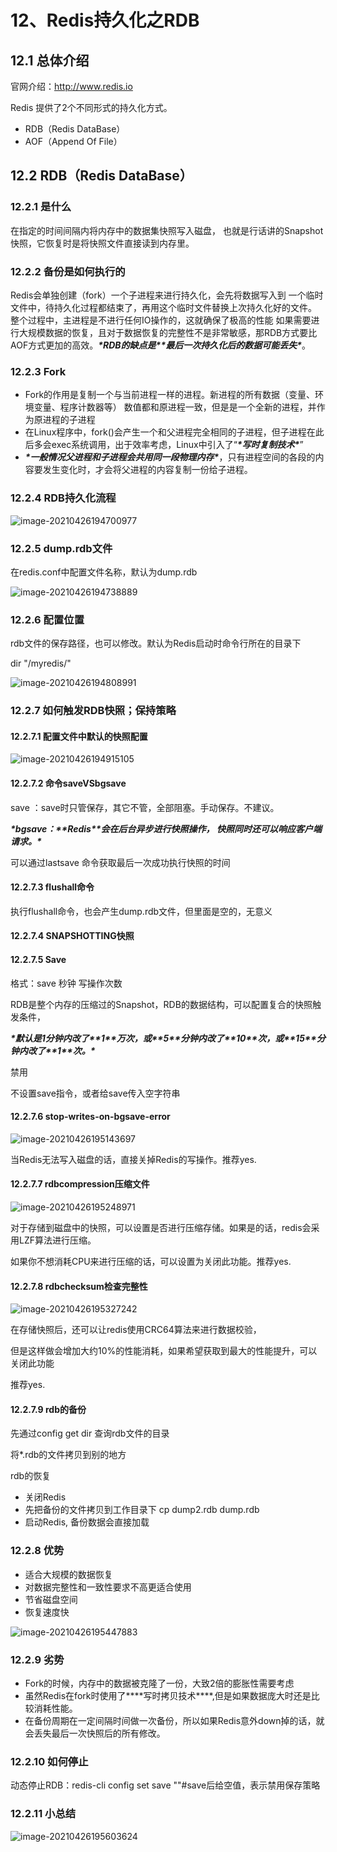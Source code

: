 # 12、Redis持久化之RDB

## 12.1 总体介绍

官网介绍：http://www.redis.io

Redis 提供了2个不同形式的持久化方式。

- RDB（Redis DataBase）
- AOF（Append Of File）

## 12.2 RDB（Redis DataBase）

### 12.2.1 是什么

在指定的时间间隔内将内存中的数据集快照写入磁盘， 也就是行话讲的Snapshot快照，它恢复时是将快照文件直接读到内存里。

### 12.2.2 备份是如何执行的

Redis会单独创建（fork）一个子进程来进行持久化，会先将数据写入到 一个临时文件中，待持久化过程都结束了，再用这个临时文件替换上次持久化好的文件。 整个过程中，主进程是不进行任何IO操作的，这就确保了极高的性能 如果需要进行大规模数据的恢复，且对于数据恢复的完整性不是非常敏感，那RDB方式要比AOF方式更加的高效。***\*RDB的缺点是\*******\*最后一次持久化后的数据可能丢失\****。

### 12.2.3 Fork

- Fork的作用是复制一个与当前进程一样的进程。新进程的所有数据（变量、环境变量、程序计数器等） 数值都和原进程一致，但是是一个全新的进程，并作为原进程的子进程
- 在Linux程序中，fork()会产生一个和父进程完全相同的子进程，但子进程在此后多会exec系统调用，出于效率考虑，Linux中引入了“***\*写时复制技术\****”
- ***\*一般情况父进程和子进程会共用同一段物理内存\****，只有进程空间的各段的内容要发生变化时，才会将父进程的内容复制一份给子进程。

### 12.2.4 RDB持久化流程

![image-20210426194700977](https://github.com/MrL5z2k0/zkNode/blob/main/images/image-20210426194700977.png)

### 12.2.5 dump.rdb文件

在redis.conf中配置文件名称，默认为dump.rdb

![image-20210426194738889](https://github.com/MrL5z2k0/zkNode/blob/main/images/image-20210426194738889.png)

### 12.2.6 配置位置

rdb文件的保存路径，也可以修改。默认为Redis启动时命令行所在的目录下

dir "/myredis/"

![image-20210426194808991](https://github.com/MrL5z2k0/zkNode/blob/main/images/image-20210426194808991.png)

### 12.2.7 如何触发RDB快照；保持策略

#### 12.2.7.1 配置文件中默认的快照配置

![image-20210426194915105](https://github.com/MrL5z2k0/zkNode/blob/main/images/image-20210426194915105.png)

#### 12.2.7.2 命令saveVSbgsave

save ：save时只管保存，其它不管，全部阻塞。手动保存。不建议。

***\*bgsave：\*******\*Redis\*******\*会在后台异步进行快照操作， 快照同时还可以响应客户端请求。\****

可以通过lastsave 命令获取最后一次成功执行快照的时间

#### 12.2.7.3 flushall命令

执行flushall命令，也会产生dump.rdb文件，但里面是空的，无意义

#### 12.2.7.4 SNAPSHOTTING快照

#### 12.2.7.5 Save

格式：save 秒钟 写操作次数

RDB是整个内存的压缩过的Snapshot，RDB的数据结构，可以配置复合的快照触发条件，

***\*默认是1分钟内改了\*******\*1\*******\*万次，或\*******\*5\*******\*分钟内改了\*******\*10\*******\*次，或\*******\*15\*******\*分钟内改了\*******\*1\*******\*次。\****

禁用

不设置save指令，或者给save传入空字符串

#### 12.2.7.6 stop-writes-on-bgsave-error

![image-20210426195143697](https://github.com/MrL5z2k0/zkNode/blob/main/images/image-20210426195143697.png)

当Redis无法写入磁盘的话，直接关掉Redis的写操作。推荐yes.

#### 12.2.7.7 rdbcompression压缩文件

![image-20210426195248971](https://github.com/MrL5z2k0/zkNode/blob/main/images/image-20210426195248971.png)

对于存储到磁盘中的快照，可以设置是否进行压缩存储。如果是的话，redis会采用LZF算法进行压缩。

如果你不想消耗CPU来进行压缩的话，可以设置为关闭此功能。推荐yes.

#### 12.2.7.8 rdbchecksum检查完整性

![image-20210426195327242](https://github.com/MrL5z2k0/zkNode/blob/main/images/image-20210426195327242.png)

在存储快照后，还可以让redis使用CRC64算法来进行数据校验，

但是这样做会增加大约10%的性能消耗，如果希望获取到最大的性能提升，可以关闭此功能

推荐yes.

#### 12.2.7.9 rdb的备份

先通过config get dir  查询rdb文件的目录 

将*.rdb的文件拷贝到别的地方

rdb的恢复

- 关闭Redis
- 先把备份的文件拷贝到工作目录下 cp dump2.rdb dump.rdb
- 启动Redis, 备份数据会直接加载

### 12.2.8 优势

- 适合大规模的数据恢复
- 对数据完整性和一致性要求不高更适合使用
- 节省磁盘空间
- 恢复速度快

![image-20210426195447883](https://github.com/MrL5z2k0/zkNode/blob/main/images/image-20210426195447883.png)

### 12.2.9 劣势

- Fork的时候，内存中的数据被克隆了一份，大致2倍的膨胀性需要考虑
- 虽然Redis在fork时使用了***\*写时拷贝技术\****,但是如果数据庞大时还是比较消耗性能。
- 在备份周期在一定间隔时间做一次备份，所以如果Redis意外down掉的话，就会丢失最后一次快照后的所有修改。

### 12.2.10 如何停止

动态停止RDB：redis-cli config set save ""#save后给空值，表示禁用保存策略

### 12.2.11 小总结

![image-20210426195603624](https://github.com/MrL5z2k0/zkNode/blob/main/images/image-20210426195603624.png)

